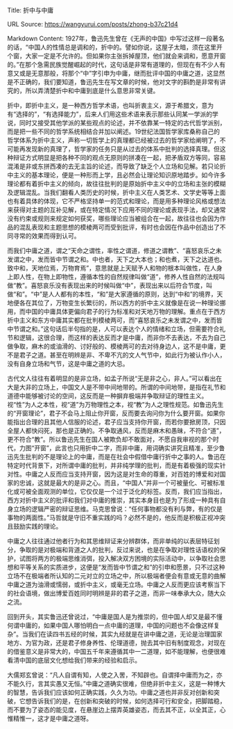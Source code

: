 Title: 折中与中庸

URL Source: https://wangyurui.com/posts/zhong-b37c21d4

Markdown Content:
1927年，鲁迅先生曾在《无声的中国》中写过这样一段著名的话，“中国人的性情总是调和的，折中的。譬如你说，这屋子太暗，须在这里开个窗，大家一定是不允许的。但如果你主张拆掉屋顶，他们就会来调和，愿意开窗的。”在那个急需民族觉醒崛起的时代，这句话是非常有道理的，但现在有不少人有意又或是无意那般，将那个“中”字引申为中庸，继而批评中国的中庸之道，这显然是不正确的，我们要知道，鲁迅先生在写文章的时候，他对文字的斟酌是非常有讲究的，所以弄清楚折中和中庸到底是什么意思非常关键。

折中，即折中主义，是一种西方哲学术语，也叫折衷主义，源于希腊文，意为有“选择的”，“有选择能力”，后来人们用这些术语来表示那些认同某一学派的学说，同时又接受其他学派的某些观点的论述，并不依靠某一特定的古代哲学派别，而是把一些不同的哲学系统相结合并加以阐述。19世纪法国哲学家库桑称自己的哲学体系为折中主义，声称一切哲学上的真理都已经被过去的哲学家给阐明了，不可能再发现新的真理了，哲学家的任务只是从过去的体系中批判的选择真理。但这种辩证方式明显是把各种不同的观点无原则的拼凑在一起，把矛盾双方等同，容易混淆是非或东拼西凑的去无主旨的论述，而导致了缺乏个人立场和见解。若只论折中主义的基本理论，便是一种形而上学，且必然会让理论知识原地踏步。如今许多理论都有着折中主义的倾向，故往往批判的是原始折中主义中的立场和主张的模糊及逻辑混乱。当我们翻看人类历史的时候，折中主义在人类艺术、文学史等等上面也有着具体的体现，它不严格坚持单一的范式和理论，而是用多种理论风格或想法来获得对主题的互补见解，或在特定情况下应用不同的理论或表现手法，却又通常没有约束或规则来规定如何获奖，哪些理论应当被组合在一起，故往往也会因为作品的混乱表现和主题思想的模棱两可而受到批评，有时也会因在作品中创造出了不同寻常的效果而得到认可。

而我们中庸之道，谓之“天命之谓性，率性之谓道，修道之谓教”、“喜怒哀乐之未发谓之中，发而皆中节谓之和。中也者，天下之大本也；和也煮，天下之达道也。致中和，天地位焉，万物育焉”，意思就是上天赋予人和物的根本叫做性，在人身上即人性，在物上即物性，遵循本性的自然规律叫做“道”，修养人性自然的法规叫做“教”。喜怒哀乐没有表现出来的时候叫做“中”，表现出来以后符合节度，叫做“和”。“中”是人人都有的本性，“和”是大家遵循的原则，达到“中和”的境界，天地便各在其位了，万物变生长繁衍的，所以西方的折中主义就像是在说一种理论挪用，而中国的中庸具体更偏向君子的行为标准和对天地万物的理解。重点在于西方折中主义和东方中庸其实都在批判模棱两可，而“喜怒哀乐之未发谓之中，发而皆中节谓之和。”这句话后半句指的是，人可以表达个人的情绪和立场，但需要符合礼节和逻辑，这很合理，而这样的表达反而才是中庸，而非你不去表达，不去为自己做争取，麻木的或油滑的、讨好般的、模棱两可的去对待身边人，这不是中庸，更不是君子之道。甚至在明辨是非、不卑不亢的文人气节中，如此行为被认作小人，没有自身立场和气节，这是中庸之道的大忌。

古代文人往往有着明显的是非立场，如孟子所说“无是非之心，非人。”可以看出在大是大非的立场上，中国文人是不带中间地带的。所谓的中间地带，是指在礼节和道德中能够被讨论的空间，这反而是一种摒弃极端并争取辩证的理性主义。视“性”为人之本性，视“道”为万物理性之本，视“教”为人之理性规范。如鲁迅先生的“开窗理论”，君子不会马上阻止你开窗，反而要去询问你为什么要开窗。如果你能指出合理的且其他人信服的论述，君子应当支持你开窗，而若你要掀房顶，只因全屋人都快闷死，那也是正确的。不争取通风，反而是麻木和愚昧，不符合“道”，更不符合“教”。所以鲁迅先生在国人被欺负却不敢面对，不愿自我审视的那个时代，力图“开窗”，此言也只用折中二字，而非中庸，用词确实讲究且精准，至少鲁迅先生批判的不是理论上的中庸，而是在社会中假借中庸行折中之事的人。鲁迅在特定时代背景下，对所谓中庸的批判，并非纯学理的批判，而是有着极强的现实针对性。中庸之人反而应当支持开窗，因为这是对生命的尊重，对百姓的博爱和对国家的忠诚，这就是最大的是非之心。而且，“中国人”并非一个可被量化、可被标准化或可被全面观测的单位，它仅仅是一个过于泛化的标签。反而，我们应当指出，西方对折中主义的批评和我们对中庸的推崇，其实本身目也是为了形成一种具有自身立场的逻辑严密的辩证思维。马克思曾说：“任何事物都没有利与弊，有的仅是事物的两面性。”马哲就是守旧不重实践的吗？必然不是的，他反而是积极正视冲突且鼓励实践的理论。

中庸之人往往通过他者行为和其思维辩证来分辨群体，而非单纯的以表层特征划分，争取的是对极端和背道之人的批判，反过来说，也是在争取对理性话语权的保护，试图将两方的极端思维消弭，投入解决双方困境的实际活动中，以争取社会思想和平等关系的实质进步，这便是“发而皆中节谓之和”的引申和愿景，只不过这种立场不在极端者所认知的二元对立的立场之中，所以极端者便会有意或无意的曲解中庸之道为油滑或懦弱，或折中主义，或毫无立场。中庸之人反而更应该考察当下的社会语境，做出博爱百姓同时明辨是非的君子之道，而非一味奉承大众，随大众之流。

回到开头，其实鲁迅还曾说过，“中庸是国人是为推崇的，但中国人却又是最不懂何谓中庸的，如果中国人哪怕明白一点中庸的道理，中国的问题也不会像这样复杂”。当我们在读四书五经的时候，其实九经就是在讲中庸之道，无论是治理国家地方、为官为政，还是君子修身养性、伦理道德，抛去其中旧有制度观念，对现在的借鉴意义是非常大的，中国五千年来遵循其中一二道理，如不能理解，也便很难看清中国的底层文化想给我们带来的经验和启示。

大儒郑玄曾说：“凡人自谓有知，人使之入罟，不知辟也。自谓择中庸而为之，亦不能久行，言其实愚又无恒。”中庸之道确实很难，但绝非折中主义，这是一种博大的智慧，告诉我们应该如何正确实践，久久为功。中庸之道也并非反对创新和突破，它想告诉我们的是，在创新和突破的时候，如何选择可行和安全，把脚踏稳，而不要为了姿态的能见度，在悬崖边上摆弄英雄姿态，而去其不正，以全其正，心惟精惟一，这才是中庸之道呀。
